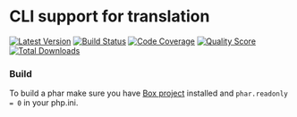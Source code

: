 # CLI support for translation

[![Latest Version](https://img.shields.io/github/release/php-translation/cli.svg?style=flat-square)](https://github.com/php-translation/cli/releases)
[![Build Status](https://img.shields.io/travis/php-translation/cli.svg?style=flat-square)](https://travis-ci.org/php-translation/cli)
[![Code Coverage](https://img.shields.io/scrutinizer/coverage/g/php-translation/cli.svg?style=flat-square)](https://scrutinizer-ci.com/g/php-translation/cli)
[![Quality Score](https://img.shields.io/scrutinizer/g/php-translation/cli.svg?style=flat-square)](https://scrutinizer-ci.com/g/php-translation/cli)
[![Total Downloads](https://img.shields.io/packagist/dt/php-translation/cli.svg?style=flat-square)](https://packagist.org/packages/php-translation/cli)


### Build

To build a phar make sure you have [Box project](https://box-project.github.io/box2/) installed and
`phar.readonly = 0` in your php.ini. 

